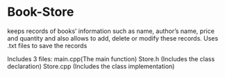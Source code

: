 # Book-Store

keeps records of books’ information such as name, author’s name, price and quantity and also allows to add, delete or modify these records.
Uses .txt files to save the records

Includes 3 files:
main.cpp(The main function)
Store.h (Includes the class declaration)
Store.cpp (Includes the class implementation)
